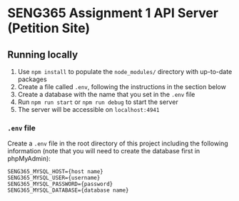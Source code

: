 # SENG365 Assignment 1 API Server (Petition Site)

## Running locally

1. Use `npm install` to populate the `node_modules/` directory with up-to-date packages
2. Create a file called `.env`, following the instructions in the section below
3. Create a database with the name that you set in the `.env` file
2. Run `npm run start` or `npm run debug` to start the server
3. The server will be accessible on `localhost:4941`

### `.env` file

Create a `.env` file in the root directory of this project including the following information (note that you will need
to create the database first in phpMyAdmin):

```
SENG365_MYSQL_HOST={host name}
SENG365_MYSQL_USER={username}
SENG365_MYSQL_PASSWORD={password}
SENG365_MYSQL_DATABASE={database name}
```

